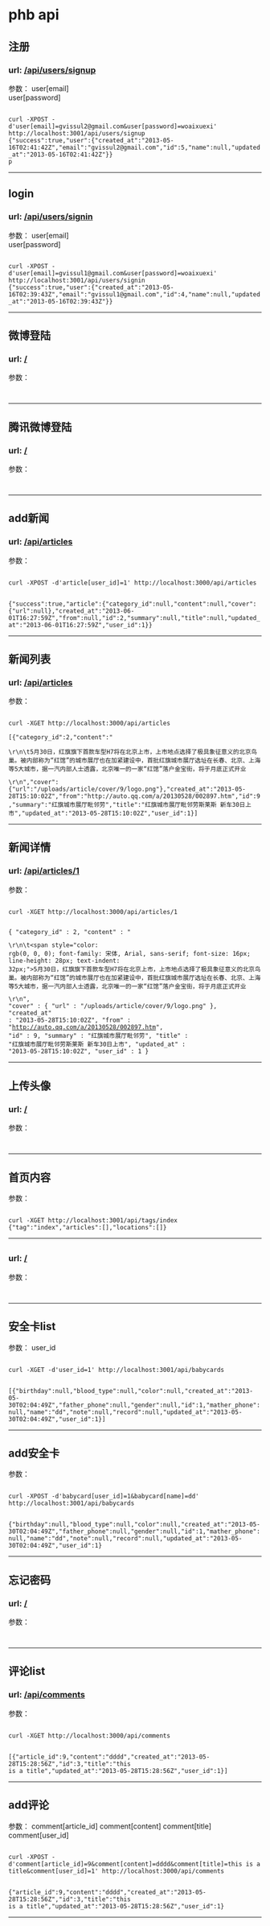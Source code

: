 <h1>phb api</h1>

<h2>
注册
</h2>
<h3>
url: <a href="/api/users/signup">/api/users/signup</a>
</h3>
<p>
参数：
user[email]<br>
user[password]<br>
</p>
<code>
curl -XPOST -d'user[email]=gvissul2@gmail.com&user[password]=woaixuexi' http://localhost:3001/api/users/signup
{"success":true,"user":{"created_at":"2013-05-16T02:41:42Z","email":"gvissul2@gmail.com","id":5,"name":null,"updated_at":"2013-05-16T02:41:42Z"}}
p
</code>
<hr/>


<h2>
login
</h2>
<h3>
url: <a href="/api/users/signin">/api/users/signin</a>
</h3>
<p>
参数：
user[email]<br>
user[password]<br>
</p>
<code>
curl -XPOST -d'user[email]=gvissul1@gmail.com&user[password]=woaixuexi' http://localhost:3001/api/users/signin
{"success":true,"user":{"created_at":"2013-05-16T02:39:43Z","email":"gvissul1@gmail.com","id":4,"name":null,"updated_at":"2013-05-16T02:39:43Z"}}
</code>
<hr/>

<h2>
微博登陆
</h2>
<h3>
url: <a href="">/</a>
</h3>
<p>
参数：
</p>
<code>
</code>
<hr/>

<h2>
腾讯微博登陆
</h2>
<h3>
url: <a href="">/</a>
</h3>
<p>
参数：
</p>
<code>
</code>
<hr/>

<h2>
add新闻
</h2>
<h3>
url: <a href="/api/articles">/api/articles</a>
</h3>
<p>
参数：
</p>
<code>
curl -XPOST -d'article[user_id]=1' http://localhost:3000/api/articles

{"success":true,"article":{"category_id":null,"content":null,"cover":{"url":null},"created_at":"2013-06-01T16:27:59Z","from":null,"id":2,"summary":null,"title":null,"updated_at":"2013-06-01T16:27:59Z","user_id":1}}
</code>
<hr/>


<h2>
新闻列表
</h2>
<h3>
url: <a href="/api/articles">/api/articles</a>
</h3>
<p>
参数：
</p>
<code>
curl -XGET http://localhost:3000/api/articles<br>
[{"category_id":2,"content":"<p>\r\n\t<span style=\"color: rgb(0, 0, 0); font-family: 宋体, Arial, sans-serif; font-size: 16px; line-height: 28px; text-indent: 32px;\">5月30日，红旗旗下首款车型H7将在北京上市，上市地点选择了极具象征意义的北京鸟巢。被内部称为&ldquo;红馆&rdquo;的城市展厅也在加紧建设中，首批红旗城市展厅选址在长春、北京、上海等5大城市，据一汽内部人士透露，北京唯一的一家&ldquo;红馆&rdquo;落户金宝街，将于月底正式开业</span></p>\r\n","cover":{"url":"/uploads/article/cover/9/logo.png"},"created_at":"2013-05-28T15:10:02Z","from":"http://auto.qq.com/a/20130528/002897.htm","id":9,"summary":"红旗城市展厅毗邻劳","title":"红旗城市展厅毗邻劳斯莱斯 新车30日上市","updated_at":"2013-05-28T15:10:02Z","user_id":1}]
</code>
<hr/>


<h2>
新闻详情
</h2>
<h3>
url: <a href="/api/articles/1">/api/articles/1</a>
</h3>
<p>
参数：
</p>
<code>
curl -XGET http://localhost:3000/api/articles/1

{ "category_id" : 2,
  "content" : "<p>\r\n\t<span style=\"color: rgb(0, 0, 0); font-family: 宋体, Arial, sans-serif; font-size: 16px; line-height: 28px; text-indent: 32px;\">5月30日，红旗旗下首款车型H7将在北京上市，上市地点选择了极具象征意义的北京鸟巢。被内部称为“红馆”的城市展厅也在加紧建设中，首批红旗城市展厅选址在长春、北京、上海等5大城市，据一汽内部人士透露，北京唯一的一家“红馆”落户金宝街，将于月底正式开业</span></p>\r\n",
  "cover" : { "url" : "/uploads/article/cover/9/logo.png" },
  "created_at" : "2013-05-28T15:10:02Z",
  "from" : "http://auto.qq.com/a/20130528/002897.htm",
  "id" : 9,
  "summary" : "红旗城市展厅毗邻劳",
  "title" : "红旗城市展厅毗邻劳斯莱斯 新车30日上市",
  "updated_at" : "2013-05-28T15:10:02Z",
  "user_id" : 1
}
</code>
<hr/>


<h2>
上传头像
</h2>
<h3>
url: <a href="">/</a>
</h3>
<p>
参数：
</p>
<code>
</code>
<hr/>


<h2>
首页内容
</h2>
<p>
参数：
</p>
<code>
curl -XGET http://localhost:3001/api/tags/index
{"tag":"index","articles":[],"locations":[]}
</code>
<hr/>

<h2>
</h2>
<h3>
url: <a href="">/</a>
</h3>
<p>
参数：
</p>
<code>
</code>
<hr/>


<h2>
安全卡list
</h2>
<p>
参数：
user_id
</p>
<code>
curl -XGET -d'user_id=1' http://localhost:3001/api/babycards

[{"birthday":null,"blood_type":null,"color":null,"created_at":"2013-05-30T02:04:49Z","father_phone":null,"gender":null,"id":1,"mather_phone":null,"name":"dd","note":null,"record":null,"updated_at":"2013-05-30T02:04:49Z","user_id":1}]
</code>
<hr/>

<h2>
add安全卡
</h2>
<p>
参数：
</p>
<code>
curl -XPOST -d'babycard[user_id]=1&babycard[name]=dd' http://localhost:3001/api/babycards

{"birthday":null,"blood_type":null,"color":null,"created_at":"2013-05-30T02:04:49Z","father_phone":null,"gender":null,"id":1,"mather_phone":null,"name":"dd","note":null,"record":null,"updated_at":"2013-05-30T02:04:49Z","user_id":1}
</code>
<hr/>


<h2>
忘记密码
</h2>
<h3>
url: <a href="">/</a>
</h3>
<p>
参数：
</p>
<code>
</code>
<hr/>

<h2>
评论list
</h2>
<h3>
url: <a href="/api/comments">/api/comments</a>
</h3>
<p>
参数：
</p>
<code>
curl -XGET http://localhost:3000/api/comments

[{"article_id":9,"content":"dddd","created_at":"2013-05-28T15:28:56Z","id":3,"title":"this is a title","updated_at":"2013-05-28T15:28:56Z","user_id":1}]
</code>
<hr/>

<h2>
add评论
</h2>
<p>
参数：
comment[article_id]
comment[content]
comment[title]
comment[user_id]
</p>
<code>
curl -XPOST -d'comment[article_id]=9&comment[content]=dddd&comment[title]=this is a title&comment[user_id]=1' http://localhost:3000/api/comments

{"article_id":9,"content":"dddd","created_at":"2013-05-28T15:28:56Z","id":3,"title":"this is a title","updated_at":"2013-05-28T15:28:56Z","user_id":1}
</code>
<hr/>
